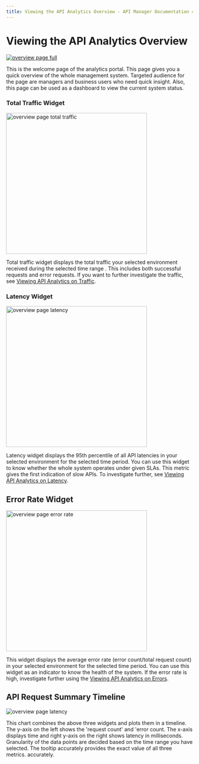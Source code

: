 ```yaml
---
title: Viewing the API Analytics Overview - API Manager Documentation 4.0.0
---
```


# Viewing the API Analytics Overview

[![overview page full]({{base_path}}/assets/img/analytics/overview/overview-page-full.png)]({{base_path}}/assets/img/analytics/overview/overview-page-full.png)

This is the welcome page of the analytics portal. This page gives you a quick overview of the whole
 management system. Targeted audience for the page are managers and business users who need quick insight. Also, this
  page can be used as a dashboard to view the current system status.
 
### Total Traffic Widget
<img src="{{base_path}}/assets/img/analytics/overview/overview-page-total-traffic.png" title="overview page total traffic" width="380"/>  

Total traffic widget displays the total traffic your selected environment received during the selected time range
. This includes both successful requests and error requests. If you want to further investigate the traffic, see [Viewing API Analytics on Traffic]({{base_path}}/api-analytics/viewing/analytics-pages-traffic).
 
### Latency Widget
<img src="{{base_path}}/assets/img/analytics/overview/overview-page-latency.png" title="overview page latency" width="380"/>

Latency widget displays the 95th percentile of all API latencies in your selected environment for the selected time
 period. You can use this widget to know whether the whole system operates under given SLAs. This metric
 gives the first indication of slow APIs. To investigate further, see [Viewing API Analytics on Latency]({{base_path}}/api-analytics/viewing/analytics-pages-latency).
  
## Error Rate Widget
<img src="{{base_path}}/assets/img/analytics/overview/overview-page-error-rate.png" title="overview page error rate" width="380"/>

This widget displays the average error rate (error count/total request count) in your selected environment for
 the selected time period. You can use this widget as an indicator to know the health of the system. If the error
  rate is high, investigate further using the [Viewing API Analytics on Errors]({{base_path}}/api-analytics/viewing/analytics-pages-errors).
  
## API Request Summary Timeline

![overview page latency]({{base_path}}/assets/img/analytics/overview/overview-page-timeline.png)

This chart combines the above three widgets and plots them in a timeline. The y-axis on the left shows the 'request count' and 'error
 count. The x-axis displays time and right y-axis on the right shows latency in milliseconds. Granularity of the data points are
  decided based on the time range you have selected. The tooltip accurately provides the exact value of all three metrics.
   accurately. 
